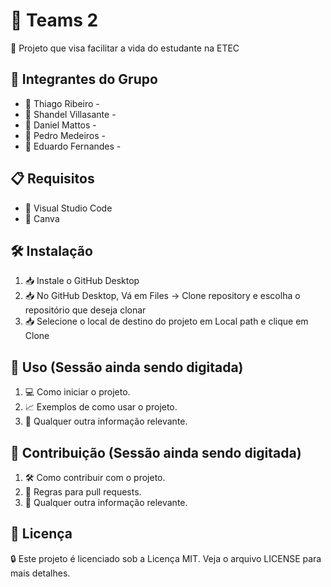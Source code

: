 # 🚀 Teams 2

📜 Projeto que visa facilitar a vida do estudante na ETEC

## 👥 Integrantes do Grupo

- 👤 Thiago Ribeiro - 
- 👤 Shandel Villasante - 
- 👤 Daniel Mattos - 
- 👤 Pedro Medeiros - 
- 👤 Eduardo Fernandes -

## 📋 Requisitos

- 🔧 Visual Studio Code
- 🔧 Canva

## 🛠️ Instalação

1. 📥 Instale o GitHub Desktop
2. 📥 No GitHub Desktop, Vá em Files -> Clone repository e escolha o repositório que deseja clonar
3. 📥 Selecione o local de destino do projeto em Local path e clique em Clone

## 🚀 Uso (Sessão ainda sendo digitada)

1. 💻 Como iniciar o projeto.
2. 📈 Exemplos de como usar o projeto.
3. 📝 Qualquer outra informação relevante.

## 🤝 Contribuição (Sessão ainda sendo digitada)

1. 🛠️ Como contribuir com o projeto.
2. 📜 Regras para pull requests.
3. 📄 Qualquer outra informação relevante.

## 📄 Licença

🔒 Este projeto é licenciado sob a Licença MIT. Veja o arquivo LICENSE para mais detalhes.
